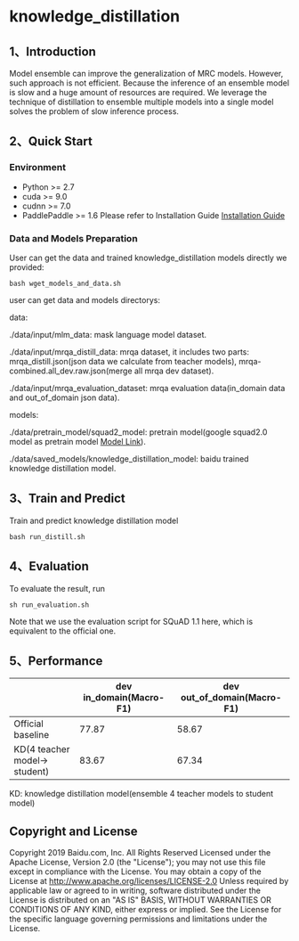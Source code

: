 # knowledge_distillation

## 1、Introduction
Model ensemble can improve the generalization of MRC models. However, such approach is not efficient. Because the inference of an ensemble model is slow and a huge amount of resources are required. We leverage the technique of distillation to ensemble multiple models into a single model solves the problem of slow inference process.

## 2、Quick Start

### Environment
- Python >= 2.7
- cuda >= 9.0
- cudnn >= 7.0
- PaddlePaddle >= 1.6 Please refer to Installation Guide [Installation Guide](http://www.paddlepaddle.org/#quick-start)

### Data and Models Preparation
User can get the data and trained knowledge_distillation models directly we provided: 
```
bash wget_models_and_data.sh
```
user can get data and models directorys: 

data: 

./data/input/mlm_data: mask language model dataset.

./data/input/mrqa_distill_data: mrqa dataset, it includes two parts: mrqa_distill.json(json data we calculate from teacher models), mrqa-combined.all_dev.raw.json(merge all mrqa dev dataset). 

./data/input/mrqa_evaluation_dataset: mrqa evaluation data(in_domain data and out_of_domain json data).

models: 

./data/pretrain_model/squad2_model: pretrain model(google squad2.0 model as pretrain model [Model Link](https://worksheets.codalab.org/worksheets/0x3852e60a51d2444680606556d404c657)).

./data/saved_models/knowledge_distillation_model: baidu trained knowledge distillation model.

## 3、Train and Predict
Train and predict  knowledge distillation model
```
bash run_distill.sh
```

## 4、Evaluation
To evaluate the result, run
```
sh run_evaluation.sh
```
Note that we use the evaluation script for SQuAD 1.1 here, which is equivalent to the official one.

## 5、Performance

|  | dev in_domain(Macro-F1)| dev out_of_domain(Macro-F1) |
| ------------- | ------------ | ------------ |
| Official baseline | 77.87 | 58.67 |
| KD(4 teacher model-> student)| 83.67 | 67.34 |

KD: knowledge distillation model(ensemble 4 teacher models to student model)

## Copyright and License
Copyright 2019 Baidu.com, Inc. All Rights Reserved Licensed under the Apache License, Version 2.0 (the "License"); you may not use this file except in compliance with the License. You may obtain a copy of the License at http://www.apache.org/licenses/LICENSE-2.0 Unless required by applicable law or agreed to in writing, software distributed under the License is distributed on an "AS IS" BASIS, WITHOUT WARRANTIES OR CONDITIONS OF ANY KIND, either express or implied. See the License for the specific language governing permissions and
limitations under the License.


